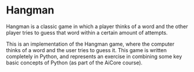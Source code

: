 # Hangman
Hangman is a classic game in which a player thinks of a word and the other player tries to guess that word within a certain amount of attempts.

This is an implementation of the Hangman game, where the computer thinks of a word and the user tries to guess it. This game is written completely in Python, and represents an exercise in combining some key basic concepts of Python (as part of the AiCore course).
